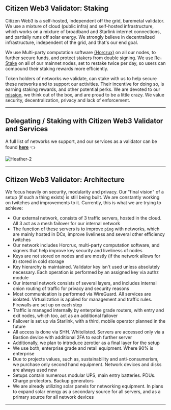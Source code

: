 ## Citizen Web3 Validator: Staking
Citizen Web3 is a self-hosted, independent off the grid, baremetal validator. We use a mixture of cloud (public infra) and self-hosted infrastructure, which works on a mixture of broadband and Starlink internet connections, and partially runs off solar energy. We strongly believe in decentralized infrastructure, independent of the grid, and that's our end goal.

We use Multi-party computation software [(Horcrux)](https://github.com/strangelove-ventures/horcrux) on all our nodes, to further secure funds, and protect stakers from double signing. We use [Re-Stake](https://restake.app/) on all of our mainnet nodes, set to restake twice per day, so users can compound their staking rewards more efficiently.

Token holders of networks we validate, can stake with us to help secure these networks and to support our activities. Their incentive for doing so, is earning staking rewards, and other potential perks. We are devoted to our [mission](https://github.com/citizenweb3#tldr), we think out of the box, and are proud to be a little crazy. We value security, decentralization, privacy and lack of enforcement.

---------------------------------------

## Delegating / Staking with Citizen Web3 Validator and Services
A full list of networks we support, and our services as a validator can be found **[here](https://staking.citizenweb3.com)** :point_left:


![Heather-2](https://github.com/user-attachments/assets/2733f0d3-24c6-41b6-89e7-a34b0c725c56)

--------------------------------------

## Citizen Web3 Validator: Architecture 
We focus heavily on security, modularity and privacy. Our "final vision" of a setup (if such a thing exists) is still being built. We are constantly working on twitches and improvements to it. Currently, this is what we are trying to achieve:

- Our external network, consists of 3 traffic servers, hosted in the cloud. All 3 act as a mesh failover for our internal network
- The function of these servers is to improve `ping` with networks, which are mainly hosted in DCs, improve liveliness and several other efficiency twitches
- Our network includes Horcrux, multi-party computation software, and signers that help improve key security and liveliness of nodes
- Keys are not stored on nodes and are mostly (if the network allows for it) stored in cold storage
- Key hierarchy is maintained. Validator key isn't used unless absolutely necessary. Each operation is performed by an assigned key via authz module
- Our internal network consists of several layers, and includes internal onion routing of traffic for privacy and security reasons
- Most communication is performed via WireGuard. All services are isolated. Virtualization is applied for management and traffic rules. Firewalls are set up on each step
- Traffic is managed internally by enterprise grade routers, with entry and exit nodes, which too, act as an additional failover
- Failover is set up via Starlink, with a third, mobile operator planned in the future
- All access is done via SHH. Whitelisted. Servers are accessed only via a Bastion device with additional 2FA to each further server
- Additionally, we plan to introduce zerotier as a final layer for the setup
- We use both, enterprise grade and retail equipment. Where 90% is enterprise
- Due to projects values, such as, sustainability and anti-consumerism, we purchase only second hand equipment. Network devices and disks are always used new
- Setups contain numerous modular UPS, main entry batteries. PDUs. Charge protectors. Backup generators
- We are already utilizing solar panels for networking equipment. In plans to expand solar energy as a secondary source for all servers, and as a primary source for all network devices 

--------------------------------------


